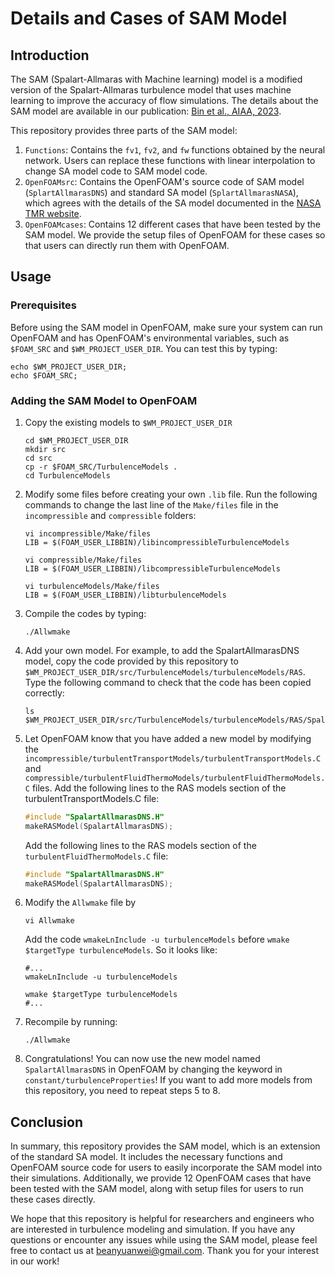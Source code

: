 # Details and Cases of SAM Model

## Introduction

The SAM (Spalart-Allmaras with Machine learning) model is a modified version of the Spalart-Allmaras turbulence model that uses machine learning to improve the accuracy of flow simulations.
The details about the SAM model are available in our publication: [Bin et al., AIAA, 2023](https://doi.org/10.2514/1.J062870).

This repository provides three parts of the SAM model:

1. `Functions`: Contains the `fv1`, `fv2`, and `fw` functions obtained by the neural network. Users can replace these functions with linear interpolation to change SA model code to SAM model code.
2. `OpenFOAMsrc`: Contains the OpenFOAM's source code of SAM model (`SplartAllmarasDNS`) and standard SA model (`SplartAllmarasNASA`), which agrees with the details of the SA model documented in the [NASA TMR website](https://turbmodels.larc.nasa.gov/spalart.html).
3. `OpenFOAMcases`: Contains 12 different cases that have been tested by the SAM model. We provide the setup files of OpenFOAM for these cases so that users can directly run them with OpenFOAM.

## Usage

### Prerequisites

Before using the SAM model in OpenFOAM, make sure your system can run OpenFOAM and has OpenFOAM's environmental variables, such as `$FOAM_SRC` and `$WM_PROJECT_USER_DIR`. You can test this by typing:

```shell
echo $WM_PROJECT_USER_DIR;
echo $FOAM_SRC;
```

### Adding the SAM Model to OpenFOAM

1. Copy the existing models to `$WM_PROJECT_USER_DIR`

   ```shell
   cd $WM_PROJECT_USER_DIR
   mkdir src
   cd src
   cp -r $FOAM_SRC/TurbulenceModels .
   cd TurbulenceModels
   ```
   
2. Modify some files before creating your own `.lib` file. Run the following commands to change the last line of the `Make/files` file in the `incompressible` and `compressible` folders:
   ```shell
   vi incompressible/Make/files
   LIB = $(FOAM_USER_LIBBIN)/libincompressibleTurbulenceModels
   
   vi compressible/Make/files
   LIB = $(FOAM_USER_LIBBIN)/libcompressibleTurbulenceModels

   vi turbulenceModels/Make/files
   LIB = $(FOAM_USER_LIBBIN)/libturbulenceModels
   ```

3. Compile the codes by typing:
   ```shell
   ./Allwmake
   ``` 
   
4. Add your own model. For example, to add the SpalartAllmarasDNS model, copy the code provided by this repository to `$WM_PROJECT_USER_DIR/src/TurbulenceModels/turbulenceModels/RAS`. Type the following command to check that the code has been copied correctly:
   ```shell
   ls $WM_PROJECT_USER_DIR/src/TurbulenceModels/turbulenceModels/RAS/SpalartAllmarasDNS
   ``` 
   
5. Let OpenFOAM know that you have added a new model by modifying the `incompressible/turbulentTransportModels/turbulentTransportModels.C` and `compressible/turbulentFluidThermoModels/turbulentFluidThermoModels.C` files. Add the following lines to the RAS models section of the turbulentTransportModels.C file:
   ```cpp
   #include "SpalartAllmarasDNS.H"
   makeRASModel(SpalartAllmarasDNS);
   ``` 
   Add the following lines to the RAS models section of the `turbulentFluidThermoModels.C` file:
   ```cpp
   #include "SpalartAllmarasDNS.H"
   makeRASModel(SpalartAllmarasDNS);
   ``` 
   
6. Modify the `Allwmake` file by
   ```shell
   vi Allwmake
   ```
   Add the code `wmakeLnInclude -u turbulenceModels` before `wmake $targetType turbulenceModels`.
   So it looks like:
   ```shell
   #...
   wmakeLnInclude -u turbulenceModels
   
   wmake $targetType turbulenceModels
   #...
   ```

8. Recompile by running: 
   ```shell
   ./Allwmake
   ```
   
9. Congratulations! You can now use the new model named `SpalartAllmarasDNS` in OpenFOAM by changing the keyword in `constant/turbulenceProperties`! If you want to add more models from this repository, you need to repeat steps 5 to 8.

## Conclusion
In summary, this repository provides the SAM model, which is an extension of the standard SA model. It includes the necessary functions and OpenFOAM source code for users to easily incorporate the SAM model into their simulations. Additionally, we provide 12 OpenFOAM cases that have been tested with the SAM model, along with setup files for users to run these cases directly.

We hope that this repository is helpful for researchers and engineers who are interested in turbulence modeling and simulation. If you have any questions or encounter any issues while using the SAM model, please feel free to contact us at beanyuanwei@gmail.com. Thank you for your interest in our work!
